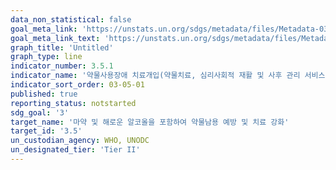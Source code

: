 ```yaml
---
data_non_statistical: false
goal_meta_link: 'https://unstats.un.org/sdgs/metadata/files/Metadata-03-05-01.pdf'
goal_meta_link_text: 'https://unstats.un.org/sdgs/metadata/files/Metadata-03-05-01.pdf'
graph_title: 'Untitled'
graph_type: line
indicator_number: 3.5.1
indicator_name: '약물사용장애 치료개입(약물치료, 심리사회적 재활 및 사후 관리 서비스) 보장범위'
indicator_sort_order: 03-05-01
published: true
reporting_status: notstarted
sdg_goal: '3'
target_name: '마약 및 해로운 알코올을 포함하여 약물남용 예방 및 치료 강화'
target_id: '3.5'
un_custodian_agency: WHO, UNODC
un_designated_tier: 'Tier II'
---
```

